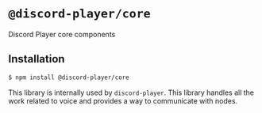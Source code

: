 # `@discord-player/core`

Discord Player core components

## Installation

```sh
$ npm install @discord-player/core
```

This library is internally used by `discord-player`. This library handles all the work related to voice and provides a way to communicate with nodes.